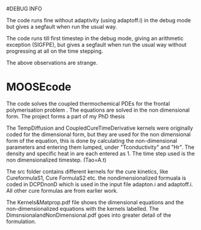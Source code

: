 #DEBUG INFO

The code runs fine without adaptivity (using adaptoff.i) in the debug mode but gives a segfault when run the usual way.

The code runs till first timestep in the debug mode, giving an arithmetic exception (SIGFPE), but gives a segfault when run the usual way without progressing at all on the time stepping.

The above observations are strange.  

# MOOSEcode

The code solves the coupled thermochemical PDEs for the  frontal polymerisation problem . The equations are solved in the non dimensional form. The project forms a part of my PhD thesis 

The TempDiffusion and CoupledCureTimeDerivative kernels were originally coded for the  dimensional  form,  but they are used for the non dimensional form of the equation, this is done by calculating the non-dimensional parameters and entering them lumped, under "Tconductivity" and "Hr". The density and specific heat in are each entered as 1.  The time step used is the non dimensionalized timestep. (Tao=A.t)

The src folder contains different kernels for the cure kinetics, like CureformulaS1, Cure FormulaS2 etc. the nondimensionalized formuala  is coded in DCPDnonD which  is  used in the input file adapton.i and adaptoff.i.  All other cure formulas are  from earlier work.

The Kernels&Matprop.pdf file shows the dimensional equations and the non-dimensionalized equations with the kernels labelled. The DimsnsionalandNonDimensional.pdf goes into greater detail of the formulation.
